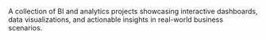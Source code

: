 A collection of BI and analytics projects showcasing interactive dashboards, data visualizations, and actionable insights in real-world business scenarios.
